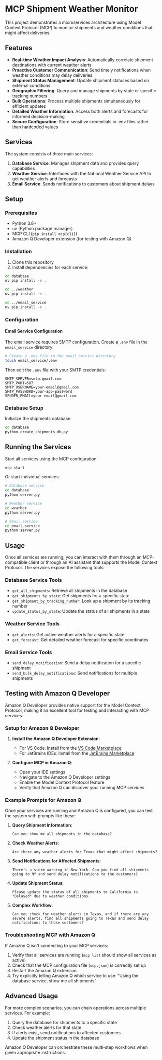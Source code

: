 # MCP Shipment Weather Monitor

This project demonstrates a microservices architecture using Model Context Protocol (MCP) to monitor shipments and weather conditions that might affect deliveries.

## Features

- **Real-time Weather Impact Analysis**: Automatically correlate shipment destinations with current weather alerts
- **Proactive Customer Communication**: Send timely notifications when weather conditions may delay deliveries
- **Shipment Status Management**: Update shipment statuses based on external conditions
- **Geographic Filtering**: Query and manage shipments by state or specific tracking numbers
- **Bulk Operations**: Process multiple shipments simultaneously for efficient updates
- **Detailed Weather Information**: Access both alerts and forecasts for informed decision-making
- **Secure Configuration**: Store sensitive credentials in .env files rather than hardcoded values

## Services

The system consists of three main services:

1. **Database Service**: Manages shipment data and provides query capabilities
2. **Weather Service**: Interfaces with the National Weather Service API to get weather alerts and forecasts
3. **Email Service**: Sends notifications to customers about shipment delays

## Setup

### Prerequisites

- Python 3.8+
- uv (Python package manager)
- MCP CLI (`pip install mcp[cli]`)
- Amazon Q Developer extension (for testing with Amazon Q)

### Installation

1. Clone this repository
2. Install dependencies for each service:

```bash
cd database
uv pip install -e .

cd ../weather
uv pip install -e .

cd ../email_service
uv pip install -e .
```

### Configuration

#### Email Service Configuration

The email service requires SMTP configuration. Create a `.env` file in the `email_service` directory:

```bash
# Create a .env file in the email_service directory
touch email_service/.env
```

Then edit the `.env` file with your SMTP credentials:

```
SMTP_SERVER=smtp.gmail.com
SMTP_PORT=587
SMTP_USERNAME=your-email@gmail.com
SMTP_PASSWORD=your-app-password
SENDER_EMAIL=your-email@gmail.com
```

### Database Setup

Initialize the shipments database:

```bash
cd database
python create_shipments_db.py
```

## Running the Services

Start all services using the MCP configuration:

```bash
mcp start
```

Or start individual services:

```bash
# Database service
cd database
python server.py

# Weather service
cd weather
python server.py

# Email service
cd email_service
python server.py
```

## Usage

Once all services are running, you can interact with them through an MCP-compatible client or through an AI assistant that supports the Model Context Protocol. The services expose the following tools:

### Database Service Tools
- `get_all_shipments`: Retrieve all shipments in the database
- `get_shipments_by_state`: Get shipments for a specific state
- `get_shipment_by_tracking_number`: Look up a shipment by its tracking number
- `update_status_by_state`: Update the status of all shipments in a state

### Weather Service Tools
- `get_alerts`: Get active weather alerts for a specific state
- `get_forecast`: Get detailed weather forecast for specific coordinates

### Email Service Tools
- `send_delay_notification`: Send a delay notification for a specific shipment
- `send_bulk_delay_notifications`: Send notifications for multiple shipments

## Testing with Amazon Q Developer

Amazon Q Developer provides native support for the Model Context Protocol, making it an excellent tool for testing and interacting with MCP services.

### Setup for Amazon Q Developer

1. **Install the Amazon Q Developer Extension**:
   - For VS Code: Install from the [VS Code Marketplace](https://marketplace.visualstudio.com/items?itemName=AmazonWebServices.amazon-q-vscode)
   - For JetBrains IDEs: Install from the [JetBrains Marketplace](https://plugins.jetbrains.com/plugin/20498-amazon-q)

2. **Configure MCP in Amazon Q**:
   - Open your IDE settings
   - Navigate to the Amazon Q Developer settings
   - Enable the Model Context Protocol feature
   - Verify that Amazon Q can discover your running MCP services

### Example Prompts for Amazon Q

Once your services are running and Amazon Q is configured, you can test the system with prompts like these:

1. **Query Shipment Information**:
   ```
   Can you show me all shipments in the database?
   ```

2. **Check Weather Alerts**:
   ```
   Are there any weather alerts for Texas that might affect shipments?
   ```

3. **Send Notifications for Affected Shipments**:
   ```
   There's a storm warning in New York. Can you find all shipments going to NY and send delay notifications to the customers?
   ```

4. **Update Shipment Status**:
   ```
   Please update the status of all shipments to California to "Delayed" due to weather conditions.
   ```

5. **Complex Workflow**:
   ```
   Can you check for weather alerts in Texas, and if there are any severe alerts, find all shipments going to Texas and send delay notifications to those customers?
   ```

### Troubleshooting MCP with Amazon Q

If Amazon Q isn't connecting to your MCP services:

1. Verify that all services are running (`mcp list` should show all services as active)
2. Check that the MCP configuration file (`mcp.json`) is correctly set up
3. Restart the Amazon Q extension
4. Try explicitly telling Amazon Q which service to use: "Using the database service, show me all shipments"

## Advanced Usage

For more complex scenarios, you can chain operations across multiple services. For example:

1. Query the database for shipments to a specific state
2. Check weather alerts for that state
3. If alerts exist, send notifications to affected customers
4. Update the shipment status in the database

Amazon Q Developer can orchestrate these multi-step workflows when given appropriate instructions.